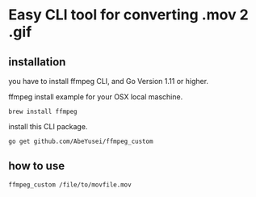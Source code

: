 # Easy CLI tool for converting .mov 2 .gif

## installation

you have to install ffmpeg CLI, and Go Version 1.11 or higher.

ffmpeg install example for your OSX local maschine.

```
brew install ffmpeg
```

install this CLI package.

```
go get github.com/AbeYusei/ffmpeg_custom
```

## how to use

```
ffmpeg_custom /file/to/movfile.mov
```
